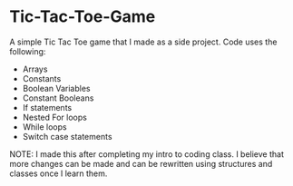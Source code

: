 # Tic-Tac-Toe-Game
A simple Tic Tac Toe game that I made as a side project.
Code uses the following:
- Arrays
- Constants
- Boolean Variables
- Constant Booleans 
- If statements
- Nested For loops
- While loops
- Switch case statements

NOTE: I made this after completing my intro to coding class. I believe that more changes can be made and can be rewritten using structures and classes once I learn them.
